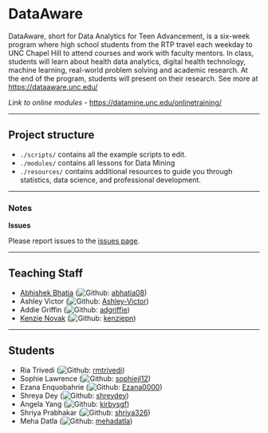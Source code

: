 
# DataAware

DataAware, short for Data Analytics for Teen Advancement, is a six-week program where high school students from the RTP travel each weekday to UNC Chapel Hill to attend courses and work with faculty mentors. In class, students will learn about health data analytics, digital health technology, machine learning, real-world problem solving and academic research. At the end of the program, students will present on their research. See more at https://dataaware.unc.edu/

*Link to online modules* - https://datamine.unc.edu/onlinetraining/

---
## Project structure

  - `./scripts/` contains all the example scripts to edit.
  - `./modules/` contains all lessons for Data Mining
  - `./resources/` contains additional resources to guide you through statistics, data science, and professional development.
---

### Notes

**Issues**

Please report issues to the [issues page](https://github.com/abhatia08/dataaware/issues).

---
## Teaching Staff

- [Abhishek Bhatia](https://abhatia.me/) (![Github](http://i.imgur.com/9I6NRUm.png): [abhatia08](https://github.com/abhatia08))
- Ashley Victor (![Github](http://i.imgur.com/9I6NRUm.png): [Ashley-Victor](https://github.com/Ashley-Victor))
- Addie Griffin (![Github](http://i.imgur.com/9I6NRUm.png): [adgriffie](https://github.com/adgriffie))
- [Kenzie Novak](https://kenziepn.github.io/) (![Github](http://i.imgur.com/9I6NRUm.png): [kenziepn](https://github.com/kenziepn))
---
## Students
- Ria Trivedi (![Github](http://i.imgur.com/9I6NRUm.png): [rmtrivedi](https://github.com/rmtrivedi))
- Sophie Lawrence (![Github](http://i.imgur.com/9I6NRUm.png): [sophiejl12](https://github.com/sophiejl12))
- Ezana Enquobahrie (![Github](http://i.imgur.com/9I6NRUm.png): [Ezana0000](https://github.com/Ezana0000))
- Shreya Dey (![Github](http://i.imgur.com/9I6NRUm.png): [shreydey](https://github.com/shreydey))
- Angela Yang (![Github](http://i.imgur.com/9I6NRUm.png): [kirbysgf](https://github.com/kirbysgf))
- Shriya Prabhakar (![Github](http://i.imgur.com/9I6NRUm.png): [shriya326](https://github.com/shriya326))
- Meha Datla (![Github](http://i.imgur.com/9I6NRUm.png): [mehadatla](https://github.com/mehadatla))


